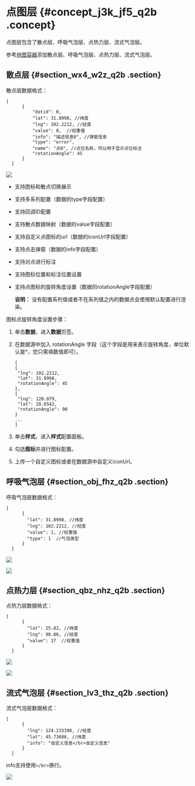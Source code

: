 # 点图层 {#concept_j3k_jf5_q2b .concept}

点图层包含了散点层、呼吸气泡层、点热力层、流式气泡层。

参考[地图容器](cn.zh-CN/用户指南/组件指南/基础平面地图组件/地图容器.md#)添加散点层、呼吸气泡层、点热力层、流式气泡层。

## 散点层 {#section_wx4_w2z_q2b .section}

散点层数据格式：

```
[
      {
          "dotid": 0,
          "lat": 31.8998, //纬度
          "lng": 102.2212, //经度
          "value": 8,  //权重值
          "info": "描述信息0", //弹窗信息
          "type": "error", 
          "name": "点0", //点位名称，可以用于显示点位标注
          "rotationAngle": 45
      }
  ]
```

![](http://static-aliyun-doc.oss-cn-hangzhou.aliyuncs.com/assets/img/16575/15438941098610_zh-CN.png)

-   支持图标和散点切换展示
-   支持多系列配置（数据的type字段配置）
-   支持回调ID配置
-   支持散点数据映射（数据的value字段配置）
-   支持自定义点图标的url（数据的iconUrl字段配置）
-   支持点击弹窗（数据的info字段配置）
-   支持对点进行标注
-   支持图标位置和标注位置设置
-   支持点图标的旋转角度设置（数据的rotationAngle字段配置）

    **说明：** 没有配置系列值或者不在系列值之内的数据点会使用默认配置进行渲染。


图标点旋转角度设置步骤：

1.  单击**数据**，进入**数据**页签。
2.  在数据源中加入 rotationAngle 字段（这个字段是用来表示旋转角度，单位默认是°，您只需填数值即可）。

    ```
    [
    {
     "lng": 102.2212,
     "lat": 31.8998,
     "rotationAngle": 45
    },
    {
     "lng": 120.079,
     "lat": 28.6542,
     "rotationAngle": 90
    }
    ...
    ]
    ```

3.  单击**样式**，进入**样式**配置面板。
4.  勾选**图标**并进行图标配置。
5.  上传一个自定义图标或者在数据源中自定义iconUrl。

## 呼吸气泡层 {#section_obj_fhz_q2b .section}

呼吸气泡层数据格式：

```
[
      {
        "lat": 31.8998, //纬度
        "lng": 102.2212, //经度
        "value": 1, //权重值
        "type": 1  //气泡类型
      }
  ]
```

![](http://static-aliyun-doc.oss-cn-hangzhou.aliyuncs.com/assets/img/16575/15438941098611_zh-CN.png)

![](http://static-aliyun-doc.oss-cn-hangzhou.aliyuncs.com/assets/img/16575/15438941108612_zh-CN.png)

## 点热力层 {#section_qbz_nhz_q2b .section}

点热力层数据格式：

```
[
      {
        "lat": 25.82, //纬度
        "lng": 98.86, //经度
        "value": 17  //权重值
      }
  ]
```

![](http://static-aliyun-doc.oss-cn-hangzhou.aliyuncs.com/assets/img/16575/15438941108613_zh-CN.png)

![](http://static-aliyun-doc.oss-cn-hangzhou.aliyuncs.com/assets/img/16575/15438941108614_zh-CN.png)

## 流式气泡层 {#section_lv3_thz_q2b .section}

流式气泡层数据格式：

```
[
      {
        "lng": 124.233398, //经度
        "lat": 45.73686, //纬度
        "info": "自定义信息</br>自定义信息"
      }
  ]
```

info支持使用`</br>`换行。

![](http://static-aliyun-doc.oss-cn-hangzhou.aliyuncs.com/assets/img/16575/15438941108615_zh-CN.png)

